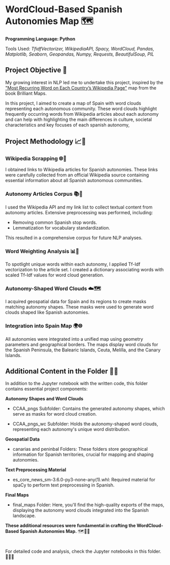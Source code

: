 # WordCloud-Based Spanish Autonomies Map 🗺️

**Programming Language: Python**

Tools Used: *TfidfVectorizer, WikipediaAPI, Spacy, WordCloud, Pandas, Matplotlib, Seaborn, Geopandas, Numpy, Requests, BeautifulSoup, PIL*

## Project Objective 🎯

My growing interest in NLP led me to undertake this project, inspired by the ["Most Recurring Word on Each Country’s Wikipedia Page"](https://brilliantmaps.com/recurring-wikipedia/) map from the book Brilliant Maps. 

In this project, I aimed to create a map of Spain with word clouds representing each autonomous community. These word clouds highlight frequently occurring words from Wikipedia articles about each autonomy and can help with highlighting the main differences in culture, societal characteristics and key focuses of each spanish autonomy, 

## Project Methodology 📈🧪

### Wikipedia Scrapping 🌐🔗

I obtained links to Wikipedia articles for Spanish autonomies. These links were carefully collected from an official Wikipedia source containing essential information about all Spanish autonomous communities.

### Autonomy Articles Corpus 📚🧹

I used the Wikipedia API and my link list to collect textual content from autonomy articles. Extensive preprocessing was performed, including:

- Removing common Spanish stop words.
- Lemmatization for vocabulary standardization.

This resulted in a comprehensive corpus for future NLP analyses.

### Word Weighting Analysis 📊🧮

To spotlight unique words within each autonomy, I applied Tf-Idf vectorization to the article set. I created a dictionary associating words with scaled Tf-Idf values for word cloud generation.

### Autonomy-Shaped Word Clouds ☁️🗺️

I acquired geospatial data for Spain and its regions to create masks matching autonomy shapes. These masks were used to generate word clouds shaped like Spanish autonomies.

### Integration into Spain Map 🌍🌐

All autonomies were integrated into a unified map using geometry parameters and geographical borders. The maps display word clouds for the Spanish Peninsula, the Balearic Islands, Ceuta, Melilla, and the Canary Islands.

## Additional Content in the Folder 📂🌐

In addition to the Jupyter notebook with the written code, this folder contains essential project components: 

**Autonomy Shapes and Word Clouds**

- CCAA_pngs Subfolder: Contains the generated autonomy shapes, which serve as masks for word cloud creation.

- CCAA_pngs_wc Subfolder: Holds the autonomy-shaped word clouds, representing each autonomy's unique word distribution.

**Geospatial Data**

- canarias and peninbal Folders: These folders store geographical information for Spanish territories, crucial for mapping and shaping autonomies.

**Text Preprocessing Material**

- es_core_news_sm-3.6.0-py3-none-any(1).whl: Required material for spaCy to perform text preprocessing in Spanish.

**Final Maps**

- final_maps Folder: Here, you'll find the high-quality exports of the maps, displaying the autonomy word clouds integrated into the Spanish landscape.

**These additional resources were fundamental in crafting the WordCloud-Based Spanish Autonomies Map.** 🗺️👩‍💻

#

For detailed code and analysis, check the Jupyter notebooks in this folder. 📁👩‍💻
